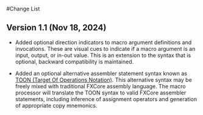 #Change List

## Version 1.1 (Nov 18, 2024)

- Added optional direction indicators to macro argument definitions and invocations. These are
visual cues to indicate if a macro argument is an input, output, or in-out value. This is an
extension to the syntax that is optional, backward compatibility is maintained.

- Added an optional alternative assembler statement syntax known as [TOON (Target Of Operations Notation)](toon.md).
This alternative syntax may be freely mixed with traditional FXCore assembly language. The macro
processor will translate the TOON syntax to valid FXCore assembler statements, including inference
of assignment operators and generation of appropriate copy mnemonics.